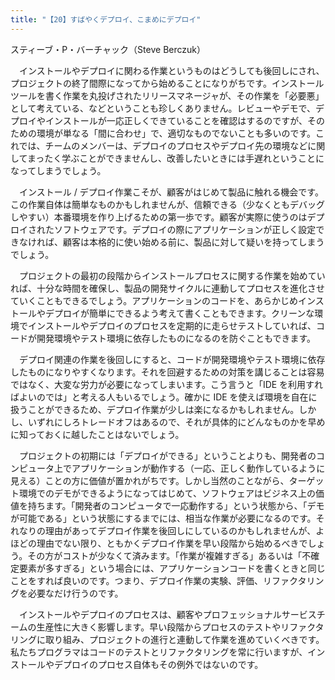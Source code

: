 ```yaml
---
title: "【20】すばやくデプロイ、こまめにデプロイ"
---
```



スティーブ・P・バーチャック（Steve Berczuk）


　インストールやデプロイに関わる作業というものはどうしても後回しにされ、プロジェクトの終了間際になってから始めることになりがちです。インストールツールを書く作業を丸投げされたリリースマネージャが、その作業を「必要悪」として考えている、などということも珍しくありません。レビューやデモで、デプロイやインストールが一応正しくできていることを確認はするのですが、そのための環境が単なる「間に合わせ」で、適切なものでないことも多いのです。これでは、チームのメンバーは、デプロイのプロセスやデプロイ先の環境などに関してまったく学ぶことができませんし、改善したいときには手遅れということになってしまうでしょう。

　インストール / デプロイ作業こそが、顧客がはじめて製品に触れる機会です。この作業自体は簡単なものかもしれませんが、信頼できる（少なくともデバッグしやすい）本番環境を作り上げるための第一歩です。顧客が実際に使うのはデプロイされたソフトウェアです。デプロイの際にアプリケーションが正しく設定できなければ、顧客は本格的に使い始める前に、製品に対して疑いを持ってしまうでしょう。

　プロジェクトの最初の段階からインストールプロセスに関する作業を始めていれば、十分な時間を確保し、製品の開発サイクルに連動してプロセスを進化させていくこともできるでしょう。アプリケーションのコードを、あらかじめインストールやデプロイが簡単にできるよう考えて書くこともできます。クリーンな環境でインストールやデプロイのプロセスを定期的に走らせテストしていれば、コードが開発環境やテスト環境に依存したものになるのを防ぐこともできます。

　デプロイ関連の作業を後回しにすると、コードが開発環境やテスト環境に依存したものになりやすくなります。それを回避するための対策を講じることは容易ではなく、大変な労力が必要になってしまいます。こう言うと「IDE を利用すればよいのでは」と考える人もいるでしょう。確かに IDE を使えば環境を自在に扱うことができるため、デプロイ作業が少しは楽になるかもしれません。しかし、いずれにしろトレードオフはあるので、それが具体的にどんなものかを早めに知っておくに越したことはないでしょう。

　プロジェクトの初期には「デプロイができる」ということよりも、開発者のコンピュータ上でアプリケーションが動作する（一応、正しく動作しているように見える）ことの方に価値が置かれがちです。しかし当然のことながら、ターゲット環境でのデモができるようになってはじめて、ソフトウェアはビジネス上の価値を持ちます。「開発者のコンピュータで一応動作する」という状態から、「デモが可能である」という状態にするまでには、相当な作業が必要になるのです。それなりの理由があってデプロイ作業を後回しにしているのかもしれませんが、よほどの理由でない限り、ともかくデプロイ作業を早い段階から始めるべきでしょう。その方がコストが少なくて済みます。「作業が複雑すぎる」あるいは「不確定要素が多すぎる」という場合には、アプリケーションコードを書くときと同じことをすれば良いのです。つまり、デプロイ作業の実験、評価、リファクタリングを必要なだけ行うのです。

　インストールやデプロイのプロセスは、顧客やプロフェッショナルサービスチームの生産性に大きく影響します。早い段階からプロセスのテストやリファクタリングに取り組み、プロジェクトの進行と連動して作業を進めていくべきです。私たちプログラマはコードのテストとリファクタリングを常に行いますが、インストールやデプロイのプロセス自体もその例外ではないのです。
